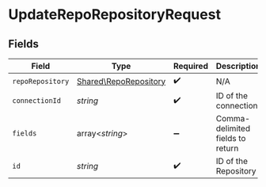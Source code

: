 # UpdateRepoRepositoryRequest


## Fields

| Field                                                          | Type                                                           | Required                                                       | Description                                                    |
| -------------------------------------------------------------- | -------------------------------------------------------------- | -------------------------------------------------------------- | -------------------------------------------------------------- |
| `repoRepository`                                               | [Shared\RepoRepository](../../Models/Shared/RepoRepository.md) | :heavy_check_mark:                                             | N/A                                                            |
| `connectionId`                                                 | *string*                                                       | :heavy_check_mark:                                             | ID of the connection                                           |
| `fields`                                                       | array<*string*>                                                | :heavy_minus_sign:                                             | Comma-delimited fields to return                               |
| `id`                                                           | *string*                                                       | :heavy_check_mark:                                             | ID of the Repository                                           |